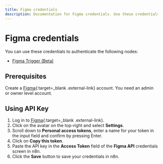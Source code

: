 ```yaml
---
title: Figma credentials
description: Documentation for Figma credentials. Use these credentials to authenticate Figma in n8n, a workflow automation platform.
---
```


# Figma credentials

You can use these credentials to authenticate the following nodes:

- [Figma Trigger (Beta)](/integrations/builtin/trigger-nodes/n8n-nodes-base.figmatrigger/)

## Prerequisites

Create a [Figma](https://www.figma.com/){:target=_blank .external-link} account. You need an admin or owner level account.

## Using API Key

1. Log in to [Figma](https://www.figma.com/){:target=_blank .external-link}.
2. Click on the avatar on the top-right and select **Settings**.
3. Scroll down to **Personal access tokens**, enter a name for your token in the input field and confirm by pressing Enter.
4. Click on **Copy this token**.
6. Paste the API key in the **Access Token** field of the **Figma API** credentials screen in n8n.
7. Click the **Save** button to save your credentials in n8n.

